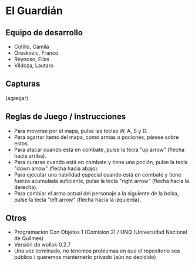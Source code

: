 # El Guardián

## Equipo de desarrollo

- Cutillo, Camila
- Oreskovic, Franco
- Reynoso, Elías
- Vildoza, Lautaro

## Capturas

(agregar)

## Reglas de Juego / Instrucciones

 - Para moverse por el mapa, pulse las teclas W, A, S y D.
 - Para agarrar items del mapa, como armas o pociones, párese sobre estos.
 - Para atacar cuando está en combate, pulse la tecla "up arrow" (flecha hacia arriba).
 - Para curarse cuando está en combate y tiene una poción, pulse la tecla "down arrow" (flecha hacia abajo).
 - Para ejecutar una habilidad especial cuando está en combate y tiene fuerza acumulada suficiente, pulse la tecla "right arrow" (flecha hacia la derecha).
 - Para cambiar el arma actual del personaje a la siguiente de la bolsa, pulse la tecla "left arrow" (flecha hacia la izquierda).


## Otros

- Programacion Con Objetos 1 (Comision 2) / UNQ (Universidad Nacional de Quilmes)
- Versión de wollok 0.2.7
- Una vez terminado, no tenemos problemas en que el repositorio sea público / queremos manternerlo privado (aún no decidido)
